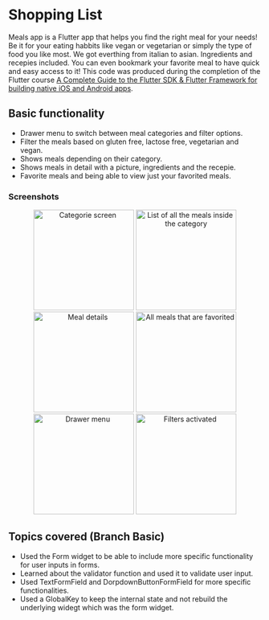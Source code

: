 # Shopping List

Meals app is a Flutter app that helps you find the right meal for your needs! Be it for your eating habbits like vegan or vegetarian or simply the type of food you like most. We got everthing from italian to asian. Ingredients and recepies included. You can even bookmark your favorite meal to have quick and easy access to it! This code was produced during the completion of the Flutter course [A Complete Guide to the Flutter SDK & Flutter Framework for building native iOS and Android apps](https://www.udemy.com/course/learn-flutter-dart-to-build-ios-android-apps/learn/lecture/37130436#overview).

## Basic functionality
- Drawer menu to switch between meal categories and filter options.
- Filter the meals based on gluten free, lactose free, vegetarian and vegan.
- Shows meals depending on their category.
- Shows meals in detail with a picture, ingredients and the recepie.
- Favorite meals and being able to view just your favorited meals.

### Screenshots 
<div align="center">
  <img src="categories.png" alt="Categorie screen" width="200"/>
  <img src="listed_meals.png" alt="List of all the meals inside the category" width="200"/>
  <img src="detail_screen.png" alt="Meal details" width="200"/>
  <img src="favorited_meal.png" alt="All meals that are favorited" width="200"/>
  <img src="drawer_menu.png" alt="Drawer menu" width="200"/>
  <img src="filter_on.png" alt="Filters activated" width="200"/>
</div>

## Topics covered (Branch Basic)

- Used the Form widget to be able to include more specific functionality for user inputs in forms.
- Learned about the validator function and used it to validate user input.
- Used TextFormField and DorpdownButtonFormField for more specific functionalities.
- Used a GlobalKey to keep the internal state and not rebuild the underlying widegt which was the form widget.